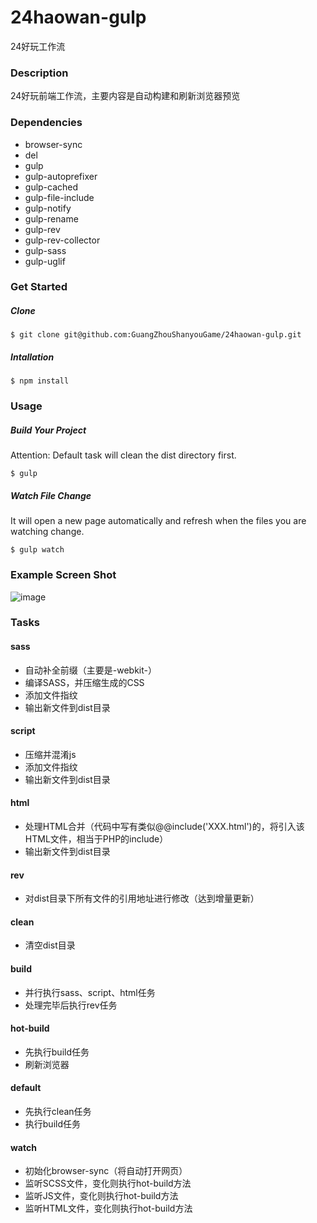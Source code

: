 # 24haowan-gulp
24好玩工作流

### Description
24好玩前端工作流，主要内容是自动构建和刷新浏览器预览
### Dependencies
- browser-sync
- del
- gulp
- gulp-autoprefixer
- gulp-cached
- gulp-file-include
- gulp-notify
- gulp-rename
- gulp-rev
- gulp-rev-collector
- gulp-sass
- gulp-uglif

### Get Started
##### Clone
```
$ git clone git@github.com:GuangZhouShanyouGame/24haowan-gulp.git
```
##### Intallation
```
$ npm install
```
### Usage
##### Build Your Project
Attention: Default task will clean the dist directory first.
```
$ gulp
```
##### Watch File Change
It will open a new page automatically and refresh when the files you are watching change.
```
$ gulp watch
```
### Example Screen Shot
![image](https://raw.githubusercontent.com/GuangZhouShanyouGame/24haowan-gulp/master/screen-shot.png?token=AMlX79bSF_lZ_mEfyP55vJROmgunrLuUks5YQ582wA%3D%3D)
### Tasks
#### sass
  - 自动补全前缀（主要是-webkit-）
  - 编译SASS，并压缩生成的CSS
  - 添加文件指纹
  - 输出新文件到dist目录
#### script
  - 压缩并混淆js
  - 添加文件指纹
  - 输出新文件到dist目录
#### html
  - 处理HTML合并（代码中写有类似@@include('XXX.html')的，将引入该HTML文件，相当于PHP的include）
  - 输出新文件到dist目录
#### rev
  - 对dist目录下所有文件的引用地址进行修改（达到增量更新）
#### clean
  - 清空dist目录
#### build
  - 并行执行sass、script、html任务
  - 处理完毕后执行rev任务
#### hot-build
  - 先执行build任务
  - 刷新浏览器
#### default
  - 先执行clean任务
  - 执行build任务
#### watch
  - 初始化browser-sync（将自动打开网页）
  - 监听SCSS文件，变化则执行hot-build方法
  - 监听JS文件，变化则执行hot-build方法
  - 监听HTML文件，变化则执行hot-build方法
